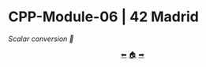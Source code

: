 # CPP-Module-06 | 42 Madrid

*Scalar conversion 📏*

<p align="center">
  <a href="https://github.com/madebypixel02/CPP-Module-05">&#11013;</a>
  <a href="https://github.com/madebypixel02/CPP-Modules">&#127968;</a>
  <a href="https://github.com/madebypixel02/CPP-Module-07">&#10145;</a>
</p>
